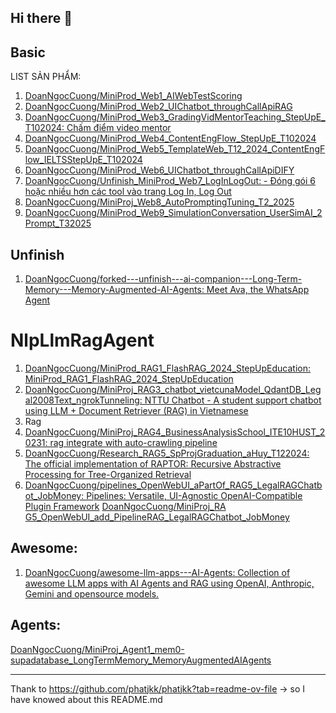 ## Hi there 👋

<!--
**DoanNgocCuong/DoanNgocCuong** is a ✨ _special_ ✨ repository because its `README.md` (this file) appears on your GitHub profile.

Here are some ideas to get you started:

- 🔭 I’m currently working on ...
- 🌱 I’m currently learning ...
- 👯 I’m looking to collaborate on ...
- 🤔 I’m looking for help with ...
- 💬 Ask me about ...
- 📫 How to reach me: ...
- 😄 Pronouns: ...
- ⚡ Fun fact: ...
-->

<!-- [![Anurag's GitHub stats](https://github-readme-stats.vercel.app/api?username=phatjkk&show_icons=true&theme=radical)](https://github.com/anuraghazra/github-readme-stats) [![Top Langs](https://github-readme-stats.vercel.app/api/top-langs/?username=phatjkk&layout=compact&theme=radical)](https://github.com/anuraghazra/github-readme-stats) -->

## Basic


LIST SẢN PHẨM: 
1. [DoanNgocCuong/MiniProd_Web1_AIWebTestScoring](https://github.com/DoanNgocCuong/MiniProd_Web1_AIWebTestScoring)
2. [DoanNgocCuong/MiniProd_Web2_UIChatbot_throughCallApiRAG](https://github.com/DoanNgocCuong/MiniProd_Web2_UIChatbot_throughCallApiRAG)
3. [DoanNgocCuong/MiniProd_Web3_GradingVidMentorTeaching_StepUpE_T102024: Chấm điểm video mentor](https://github.com/DoanNgocCuong/MiniProd_Web3_GradingVidMentorTeaching_StepUpE_T102024)
4. [DoanNgocCuong/MiniProd_Web4_ContentEngFlow_StepUpE_T102024](https://github.com/DoanNgocCuong/MiniProd_Web4_ContentEngFlow_StepUpE_T102024)
5. [DoanNgocCuong/MiniProd_Web5_TemplateWeb_T12_2024_ContentEngFlow_IELTSStepUpE_T102024](https://github.com/DoanNgocCuong/MiniProd_Web5_TemplateWeb_T12_2024_ContentEngFlow_IELTSStepUpE_T102024)
6. [DoanNgocCuong/MiniProd_Web6_UIChatbot_throughCallApiDIFY](https://github.com/DoanNgocCuong/MiniProd_Web6_UIChatbot_throughCallApiDIFY)
7. [DoanNgocCuong/Unfinish_MiniProd_Web7_LogInLogOut: - Đóng gói 6 hoặc nhiều hơn các tool vào trang Log In, Log Out](https://github.com/DoanNgocCuong/Unfinish_MiniProd_Web7_LogInLogOut)
8. [DoanNgocCuong/MiniProj_Web8_AutoPromptingTuning_T2_2025](https://github.com/DoanNgocCuong/MiniProj_Web8_AutoPromptingTuning_T2_2025)
9. [DoanNgocCuong/MiniProd_Web9_SimulationConversation_UserSimAI_2Prompt_T32025](https://github.com/DoanNgocCuong/MiniProd_Web9_SimulationConversation_UserSimAI_2Prompt_T32025)




## Unfinish
1. [DoanNgocCuong/forked---unfinish---ai-companion---Long-Term-Memory---Memory-Augmented-AI-Agents: Meet Ava, the WhatsApp Agent](https://github.com/DoanNgocCuong/forked---unfinish---ai-companion---Long-Term-Memory---Memory-Augmented-AI-Agents)


# NlpLlmRagAgent

1. [DoanNgocCuong/MiniProd_RAG1_FlashRAG_2024_StepUpEducation: MiniProd_RAG1_FlashRAG_2024_StepUpEducation](https://github.com/DoanNgocCuong/MiniProd_RAG1_FlashRAG_2024_StepUpEducation)
2. [DoanNgocCuong/MiniProj_RAG3_chatbot_vietcunaModel_QdantDB_Legal2008Text_ngrokTunneling: NTTU Chatbot - A student support chatbot using LLM + Document Retriever (RAG) in Vietnamese](https://github.com/DoanNgocCuong/MiniProj_RAG3_chatbot_vietcunaModel_QdantDB_Legal2008Text_ngrokTunneling/settings)
3. Rag
4. [DoanNgocCuong/MiniProj_RAG4_BusinessAnalysisSchool_ITE10HUST_20231: rag integrate with auto-crawling pipeline](https://github.com/DoanNgocCuong/MiniProj_RAG4_BusinessAnalysisSchool_ITE10HUST_20231)
5. [DoanNgocCuong/Research_RAG5_SpProjGraduation_aHuy_T122024: The official implementation of RAPTOR: Recursive Abstractive Processing for Tree-Organized Retrieval](https://github.com/DoanNgocCuong/Research_RAG5_SpProjGraduation_aHuy_T122024)
6. [DoanNgocCuong/pipelines_OpenWebUI_aPartOf_RAG5_LegalRAGChatbot_JobMoney: Pipelines: Versatile, UI-Agnostic OpenAI-Compatible Plugin Framework](https://github.com/DoanNgocCuong/pipelines_OpenWebUI_aPartOf_RAG5_LegalRAGChatbot_JobMoney)
[DoanNgocCuong/MiniProj_RA
G5_OpenWebUI_add_PipelineRAG_LegalRAGChatbot_JobMoney](https://github.com/DoanNgocCuong/MiniProj_RAG5_OpenWebUI_add_PipelineRAG_LegalRAGChatbot_JobMoney)
## Awesome: 
1. [DoanNgocCuong/awesome-llm-apps---AI-Agents: Collection of awesome LLM apps with AI Agents and RAG using OpenAI, Anthropic, Gemini and opensource models.](https://github.com/DoanNgocCuong/awesome-llm-apps---AI-Agents)

## Agents: 
[DoanNgocCuong/MiniProj_Agent1_mem0-supadatabase_LongTermMemory_MemoryAugmentedAIAgents](https://github.com/DoanNgocCuong/MiniProj_Agent1_mem0-supadatabase_LongTermMemory_MemoryAugmentedAIAgents)


---
Thank to https://github.com/phatjkk/phatjkk?tab=readme-ov-file -> so I have knowed about this README.md
